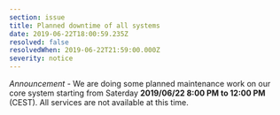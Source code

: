 ```yaml
---
section: issue
title: Planned downtime of all systems
date: 2019-06-22T18:00:59.235Z
resolved: false
resolvedWhen: 2019-06-22T21:59:00.000Z
severity: notice
---
```

_Announcement_ - We are doing some planned maintenance work on our core system starting from Saterday **2019/06/22 8:00 PM to 12:00 PM** (CEST). All services are not available at this time.
